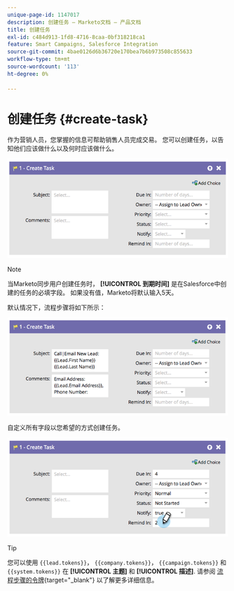 ```yaml
---
unique-page-id: 1147017
description: 创建任务 — Marketo文档 — 产品文档
title: 创建任务
exl-id: c484d913-1fd8-4716-8caa-0bf318218ca1
feature: Smart Campaigns, Salesforce Integration
source-git-commit: 4bae0126d6b36720e170bea7b6b973508c855633
workflow-type: tm+mt
source-wordcount: '113'
ht-degree: 0%

---
```


# 创建任务 {#create-task}

作为营销人员，您掌握的信息可帮助销售人员完成交易。 您可以创建任务，以告知他们应该做什么以及何时应该做什么。

![](assets/image2014-9-22-14-3a54-3a46.png)

>[!NOTE]
>
>当Marketo同步用户创建任务时， **[!UICONTROL 到期时间]** 是在Salesforce中创建的任务的必填字段。 如果没有值，Marketo将默认输入5天。

默认情况下，流程步骤将如下所示：

![](assets/image2014-9-22-14-3a54-3a49.png)

自定义所有字段以您希望的方式创建任务。

![](assets/image2014-9-22-14-3a54-3a52.png)

>[!TIP]
>
>您可以使用 `{{lead.tokens}}`， `{{company.tokens}}`， `{{campaign.tokens}}` 和 `{{system.tokens}}` 在 **[!UICONTROL 主题]** 和 **[!UICONTROL 描述]**. 请参阅 [流程步骤的令牌](/help/marketo/product-docs/core-marketo-concepts/smart-campaigns/flow-actions/use-tokens-in-flow-steps.md){target="_blank"} 以了解更多详细信息。
